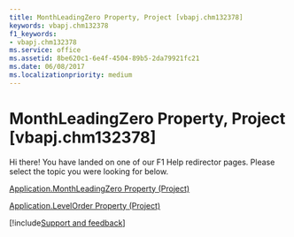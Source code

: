 ```yaml
---
title: MonthLeadingZero Property, Project [vbapj.chm132378]
keywords: vbapj.chm132378
f1_keywords:
- vbapj.chm132378
ms.service: office
ms.assetid: 8be620c1-6e4f-4504-89b5-2da79921fc21
ms.date: 06/08/2017
ms.localizationpriority: medium
---
```



# MonthLeadingZero Property, Project [vbapj.chm132378]

Hi there! You have landed on one of our F1 Help redirector pages. Please select the topic you were looking for below.

[Application.MonthLeadingZero Property (Project)](https://msdn.microsoft.com/library/b2911e1b-195e-984e-173c-a058a9d3766e%28Office.15%29.aspx)

[Application.LevelOrder Property (Project)](https://msdn.microsoft.com/library/c8cf70bb-7808-48c4-43b4-c7f693d4613d%28Office.15%29.aspx)

[!include[Support and feedback](~/includes/feedback-boilerplate.md)]